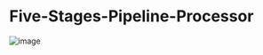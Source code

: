 # Five-Stages-Pipeline-Processor
![image](https://user-images.githubusercontent.com/92188433/215608375-33f5d929-2c67-4393-83d3-e2d14cf92624.png)
